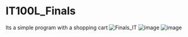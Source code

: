# IT100L_Finals
 Its a simple program with a shopping cart
![Finals_IT](https://user-images.githubusercontent.com/101295973/158461480-a8532d2b-ed3e-47f1-a35d-81747bf93ba6.png)
![image](https://user-images.githubusercontent.com/101295973/158461500-b2eee492-b63c-4a42-b637-351dd01ce3d4.png)
![image](https://user-images.githubusercontent.com/101295973/158461508-64b7728c-e102-41f2-957b-b3821f6425ce.png)
